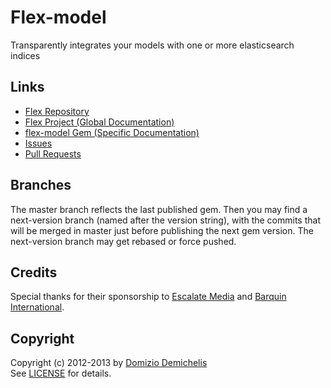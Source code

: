 # Flex-model

Transparently integrates your models with one or more elasticsearch indices

## Links

* [Flex Repository](https://github.com/ddnexus/flex)
* [Flex Project (Global Documentation)](http://ddnexus.github.io/flex/doc/)
* [flex-model Gem (Specific Documentation)](http://ddnexus.github.io/flex/doc/4-flex-model)
* [Issues](https://github.com/ddnexus/flex-model/issues)
* [Pull Requests](https://github.com/ddnexus/flex-model/pulls)

## Branches

The master branch reflects the last published gem. Then you may find a next-version branch (named after the version string), with the commits that will be merged in master just before publishing the next gem version. The next-version branch may get rebased or force pushed.

## Credits

Special thanks for their sponsorship to [Escalate Media](http://www.escalatemedia.com) and [Barquin International](http://www.barquin.com).

## Copyright

Copyright (c) 2012-2013 by [Domizio Demichelis](mailto://dd.nexus@gmail.com)<br>
See [LICENSE](https://github.com/ddnexus/flex-model/blob/master/LICENSE) for details.
